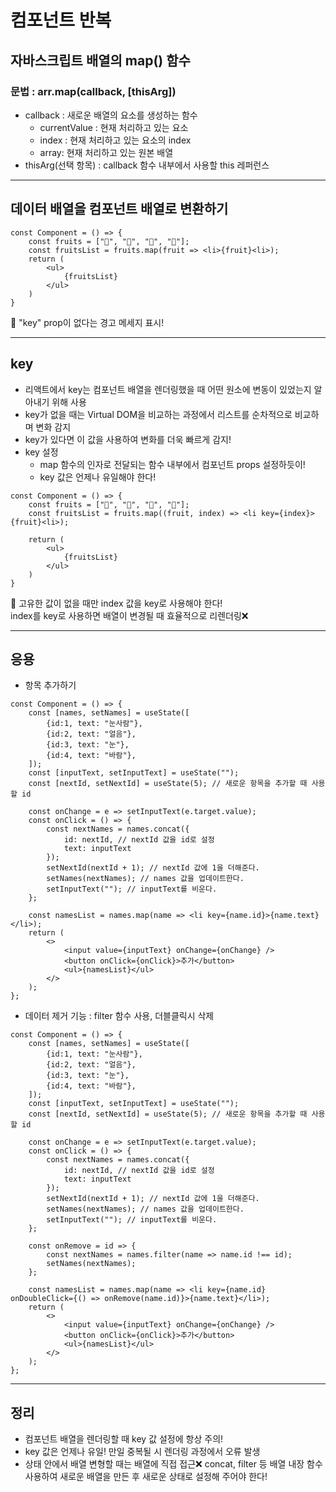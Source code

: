 # 컴포넌트 반복

## 자바스크립트 배열의 map() 함수

### 문법 : arr.map(callback, &lbrack;thisArg&rbrack;)

-   callback : 새로운 배열의 요소를 생성하는 함수
    -   currentValue : 현재 처리하고 있는 요소
    -   index : 현재 처리하고 있는 요소의 index
    -   array: 현재 처리하고 있는 원본 배열
-   thisArg(선택 항목) : callback 함수 내부에서 사용할 this 레퍼런스

---

## 데이터 배열을 컴포넌트 배열로 변환하기

```JSX
const Component = () => {
    const fruits = ["🍎", "🍋", "🍒", "🍇"];
    const fruitsList = fruits.map(fruit => <li>{fruit}<li>);
    return (
        <ul>
            {fruitsList}
        </ul>
    )
}
```

🚀 "key" prop이 없다는 경고 메세지 표시!

---

## key

-   리액트에서 key는 컴포넌트 배열을 렌더링했을 때 어떤 원소에 변동이 있었는지 알아내기 위해 사용
-   key가 없을 때는 Virtual DOM을 비교하는 과정에서 리스트를 순차적으로 비교하며 변화 감지
-   key가 있다면 이 값을 사용하여 변화를 더욱 빠르게 감지!
-   key 설정
    -   map 함수의 인자로 전달되는 함수 내부에서 컴포넌트 props 설정하듯이!
    -   key 값은 언제나 유일해야 한다!

```JSX
const Component = () => {
    const fruits = ["🍎", "🍋", "🍒", "🍇"];
    const fruitsList = fruits.map((fruit, index) => <li key={index}>{fruit}<li>);

    return (
        <ul>
            {fruitsList}
        </ul>
    )
}
```

🚀 고유한 값이 없을 때만 index 값을 key로 사용해야 한다!<br> index를 key로 사용하면 배열이 변경될 때 효율적으로 리렌더링❌

---

## 응용

-   항목 추가하기

```JSX
const Component = () => {
    const [names, setNames] = useState([
        {id:1, text: "눈사람"},
        {id:2, text: "얼음"},
        {id:3, text: "눈"},
        {id:4, text: "바람"},
    ]);
    const [inputText, setInputText] = useState("");
    const [nextId, setNextId] = useState(5); // 새로운 항목을 추가할 때 사용할 id

    const onChange = e => setInputText(e.target.value);
    const onClick = () => {
        const nextNames = names.concat({
            id: nextId, // nextId 값을 id로 설정
            text: inputText
        });
        setNextId(nextId + 1); // nextId 값에 1을 더해준다.
        setNames(nextNames); // names 값을 업데이트한다.
        setInputText(""); // inputText를 비운다.
    };

    const namesList = names.map(name => <li key={name.id}>{name.text}</li>);
    return (
        <>
            <input value={inputText} onChange={onChange} />
            <button onClick={onClick}>추가</button>
            <ul>{namesList}</ul>
        </>
    );
};
```

-   데이터 제거 기능 : filter 함수 사용, 더블클릭시 삭제

```JSX
const Component = () => {
    const [names, setNames] = useState([
        {id:1, text: "눈사람"},
        {id:2, text: "얼음"},
        {id:3, text: "눈"},
        {id:4, text: "바람"},
    ]);
    const [inputText, setInputText] = useState("");
    const [nextId, setNextId] = useState(5); // 새로운 항목을 추가할 때 사용할 id

    const onChange = e => setInputText(e.target.value);
    const onClick = () => {
        const nextNames = names.concat({
            id: nextId, // nextId 값을 id로 설정
            text: inputText
        });
        setNextId(nextId + 1); // nextId 값에 1을 더해준다.
        setNames(nextNames); // names 값을 업데이트한다.
        setInputText(""); // inputText를 비운다.
    };

    const onRemove = id => {
        const nextNames = names.filter(name => name.id !== id);
        setNames(nextNames);
    };

    const namesList = names.map(name => <li key={name.id} onDoubleClick={() => onRemove(name.id)}>{name.text}</li>);
    return (
        <>
            <input value={inputText} onChange={onChange} />
            <button onClick={onClick}>추가</button>
            <ul>{namesList}</ul>
        </>
    );
};
```

---

## 정리

-   컴포넌트 배열을 렌더링할 때 key 값 설정에 항상 주의!
-   key 값은 언제나 유일! 만일 중복될 시 렌더링 과정에서 오류 발생
-   상태 안에서 배열 변형할 때는 배열에 직접 접근❌ concat, filter 등 배열 내장 함수 사용하여 새로운 배열을 만든 후 새로운 상태로 설정해 주어야 한다!

```

```
